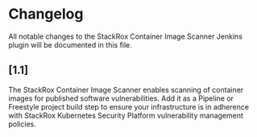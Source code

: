 # Changelog
All notable changes to the StackRox Container Image Scanner Jenkins plugin will be documented in this file.

## [1.1]
The StackRox Container Image Scanner enables scanning of container images for published software vulnerabilities. 
Add it as a Pipeline or Freestyle project build step to ensure your infrastructure is in adherence with StackRox Kubernetes
Security Platform vulnerability management policies.
